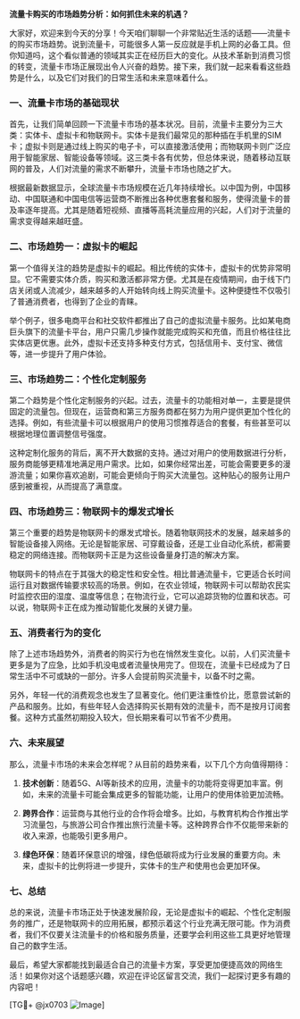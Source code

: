 **流量卡购买的市场趋势分析：如何抓住未来的机遇？**

大家好，欢迎来到今天的分享！今天咱们聊聊一个非常贴近生活的话题——流量卡的购买市场趋势。说到流量卡，可能很多人第一反应就是手机上网的必备工具。但你知道吗，这个看似普通的领域其实正在经历巨大的变化。从技术革新到消费习惯的转变，流量卡市场正展现出令人兴奋的趋势。接下来，我们就一起来看看这些趋势是什么，以及它们对我们的日常生活和未来意味着什么。

### 一、流量卡市场的基础现状

首先，让我们简单回顾一下流量卡市场的基本状况。目前，流量卡主要分为三大类：实体卡、虚拟卡和物联网卡。实体卡是我们最常见的那种插在手机里的SIM卡；虚拟卡则是通过线上购买的电子卡，可以直接激活使用；而物联网卡则广泛应用于智能家居、智能设备等领域。这三类卡各有优势，但总体来说，随着移动互联网的普及，人们对流量的需求不断攀升，流量卡市场也随之扩大。

根据最新数据显示，全球流量卡市场规模在近几年持续增长。以中国为例，中国移动、中国联通和中国电信等运营商不断推出各种优惠套餐和服务，使得流量卡的普及率逐年提高。尤其是随着短视频、直播等高耗流量应用的兴起，人们对于流量的需求变得越来越旺盛。

### 二、市场趋势一：虚拟卡的崛起

第一个值得关注的趋势是虚拟卡的崛起。相比传统的实体卡，虚拟卡的优势非常明显。它不需要实体介质，购买和激活都非常方便。尤其是在疫情期间，由于线下门店关闭或人流减少，越来越多的人开始转向线上购买流量卡。这种便捷性不仅吸引了普通消费者，也得到了企业的青睐。

举个例子，很多电商平台和社交软件都推出了自己的虚拟流量卡服务。比如某电商巨头旗下的流量卡平台，用户只需几步操作就能完成购买和充值，而且价格往往比实体店更优惠。此外，虚拟卡还支持多种支付方式，包括信用卡、支付宝、微信等，进一步提升了用户体验。

### 三、市场趋势二：个性化定制服务

第二个趋势是个性化定制服务的兴起。过去，流量卡的功能相对单一，主要是提供固定的流量包。但现在，运营商和第三方服务商都在努力为用户提供更加个性化的选择。例如，有些流量卡可以根据用户的使用习惯推荐适合的套餐，有些甚至可以根据地理位置调整信号强度。

这种定制化服务的背后，离不开大数据的支持。通过对用户的使用数据进行分析，服务商能够更精准地满足用户需求。比如，如果你经常出差，可能会需要更多的漫游流量；如果你喜欢追剧，可能会更倾向于购买大流量包。这种贴心的服务让用户感到被重视，从而提高了满意度。

### 四、市场趋势三：物联网卡的爆发式增长

第三个重要的趋势是物联网卡的爆发式增长。随着物联网技术的发展，越来越多的智能设备接入网络。无论是智能家居、可穿戴设备，还是工业自动化系统，都需要稳定的网络连接。而物联网卡正是为这些设备量身打造的解决方案。

物联网卡的特点在于其强大的稳定性和安全性。相比普通流量卡，它更适合长时间运行且对数据传输要求较高的场景。例如，在农业领域，物联网卡可以帮助农民实时监控农田的湿度、温度等信息；在物流行业，它可以追踪货物的位置和状态。可以说，物联网卡正在成为推动智能化发展的关键力量。

### 五、消费者行为的变化

除了上述市场趋势外，消费者的购买行为也在悄然发生变化。以前，人们买流量卡更多是为了应急，比如手机没电或者流量快用完了。但现在，流量卡已经成为了日常生活中不可或缺的一部分。许多人会提前购买流量卡，以备不时之需。

另外，年轻一代的消费观念也发生了显著变化。他们更注重性价比，愿意尝试新的产品和服务。比如，有些年轻人会选择购买长期有效的流量卡，而不是按月订阅套餐。这种方式虽然初期投入较大，但长期来看可以节省不少费用。

### 六、未来展望

那么，流量卡市场的未来会怎样呢？从目前的趋势来看，以下几个方向值得期待：

1. **技术创新**：随着5G、AI等新技术的应用，流量卡的功能将变得更加丰富。例如，未来的流量卡可能会集成更多的智能功能，让用户的使用体验更加流畅。
   
2. **跨界合作**：运营商与其他行业的合作将会增多。比如，与教育机构合作推出学习流量包，与旅游公司合作推出旅行流量卡等。这种跨界合作不仅能带来新的收入来源，也能吸引更多用户。

3. **绿色环保**：随着环保意识的增强，绿色低碳将成为行业发展的重要方向。未来，虚拟卡的比例将进一步提升，实体卡的生产和使用也会更加环保。

### 七、总结

总的来说，流量卡市场正处于快速发展阶段，无论是虚拟卡的崛起、个性化定制服务的推广，还是物联网卡的应用拓展，都预示着这个行业充满无限可能。作为消费者，我们不仅要关注流量卡的价格和服务质量，还要学会利用这些工具更好地管理自己的数字生活。

最后，希望大家都能找到最适合自己的流量卡方案，享受更加便捷高效的网络生活！如果你对这个话题感兴趣，欢迎在评论区留言交流，我们一起探讨更多有趣的内容吧！

[TG💪+ @jx0703 ![Image](https://github.com/user-attachments/assets/dbca1d08-cadb-493c-b0ec-ad6f7a83f270)]